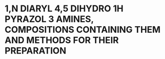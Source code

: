 # 1,N DIARYL 4,5 DIHYDRO 1H PYRAZOL 3 AMINES, COMPOSITIONS CONTAINING THEM AND METHODS FOR THEIR PREPARATION